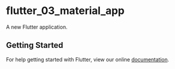 # flutter_03_material_app

A new Flutter application.

## Getting Started

For help getting started with Flutter, view our online
[documentation](https://flutter.io/).

